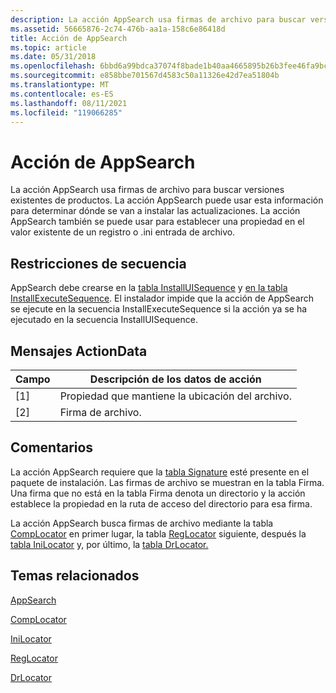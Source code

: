 ```yaml
---
description: La acción AppSearch usa firmas de archivo para buscar versiones existentes de productos.
ms.assetid: 56665876-2c74-476b-aa1a-158c6e86418d
title: Acción de AppSearch
ms.topic: article
ms.date: 05/31/2018
ms.openlocfilehash: 6bbd6a99bdca37074f8bade1b40aa4665895b26b3fee46fa9bc5e0b63632c4bc
ms.sourcegitcommit: e858bbe701567d4583c50a11326e42d7ea51804b
ms.translationtype: MT
ms.contentlocale: es-ES
ms.lasthandoff: 08/11/2021
ms.locfileid: "119066285"
---
```

# <a name="appsearch-action"></a>Acción de AppSearch

La acción AppSearch usa firmas de archivo para buscar versiones existentes de productos. La acción AppSearch puede usar esta información para determinar dónde se van a instalar las actualizaciones. La acción AppSearch también se puede usar para establecer una propiedad en el valor existente de un registro o .ini entrada de archivo.

## <a name="sequence-restrictions"></a>Restricciones de secuencia

AppSearch debe crearse en la [tabla InstallUISequence](installuisequence-table.md) y [en la tabla InstallExecuteSequence](installexecutesequence-table.md). El instalador impide que la acción de AppSearch se ejecute en la secuencia InstallExecuteSequence si la acción ya se ha ejecutado en la secuencia InstallUISequence.

## <a name="actiondata-messages"></a>Mensajes ActionData



| Campo | Descripción de los datos de acción      |
|-------|---------------------------------|
| \[1\] | Propiedad que mantiene la ubicación del archivo. |
| \[2\] | Firma de archivo.                 |



 

## <a name="remarks"></a>Comentarios

La acción AppSearch requiere que la [tabla Signature](signature-table.md) esté presente en el paquete de instalación. Las firmas de archivo se muestran en la tabla Firma. Una firma que no está en la tabla Firma denota un directorio y la acción establece la propiedad en la ruta de acceso del directorio para esa firma.

La acción AppSearch busca firmas de archivo mediante la tabla [CompLocator](complocator-table.md) en primer lugar, la tabla [RegLocator](reglocator-table.md) siguiente, después la [tabla IniLocator](inilocator-table.md) y, por último, la [tabla DrLocator.](drlocator-table.md)

## <a name="related-topics"></a>Temas relacionados

<dl> <dt>

[AppSearch](appsearch-table.md)
</dt> <dt>

[CompLocator](complocator-table.md)
</dt> <dt>

[IniLocator](inilocator-table.md)
</dt> <dt>

[RegLocator](reglocator-table.md)
</dt> <dt>

[DrLocator](drlocator-table.md)
</dt> </dl>

 

 



